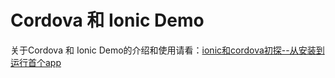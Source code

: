 # Cordova 和 Ionic Demo

关于Cordova 和 Ionic Demo的介绍和使用请看：[ionic和cordova初探--从安装到运行首个app](https://www.jianshu.com/p/99cf187d7632)
